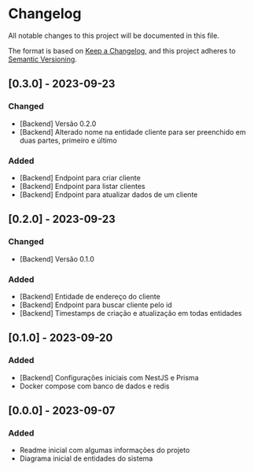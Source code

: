 # Changelog

All notable changes to this project will be documented in this file.

The format is based on [Keep a Changelog](https://keepachangelog.com/en/1.0.0/),
and this project adheres to [Semantic Versioning](https://semver.org/spec/v2.0.0.html).

## [0.3.0] - 2023-09-23

### Changed

- [Backend] Versão 0.2.0
- [Backend] Alterado nome na entidade cliente para ser preenchido em duas partes, primeiro e último

### Added

- [Backend] Endpoint para criar cliente
- [Backend] Endpoint para listar clientes
- [Backend] Endpoint para atualizar dados de um cliente

## [0.2.0] - 2023-09-23

### Changed

- [Backend] Versão 0.1.0

### Added

- [Backend] Entidade de endereço do cliente
- [Backend] Endpoint para buscar cliente pelo id
- [Backend] Timestamps de criação e atualização em todas entidades

## [0.1.0] - 2023-09-20

### Added

- [Backend] Configurações iniciais com NestJS e Prisma
- Docker compose com banco de dados e redis

## [0.0.0] - 2023-09-07

### Added

- Readme inicial com algumas informações do projeto
- Diagrama inicial de entidades do sistema
